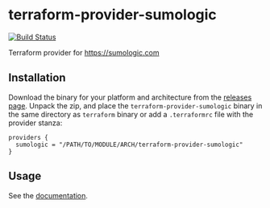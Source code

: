 # terraform-provider-sumologic
[![Build Status](https://travis-ci.org/erikvanbrakel/terraform-provider-sumologic.svg?branch=master)](https://travis-ci.org/erikvanbrakel/terraform-provider-sumologic)

Terraform provider for https://sumologic.com

## Installation
Download the binary for your platform and architecture from the [releases page](https://github.com/erikvanbrakel/terraform-provider-sumologic/releases). Unpack the zip, and place the `terraform-provider-sumologic` binary in the same directory as `terraform` binary or add a `.terraformrc` file with the provider stanza:

```
providers {
  sumologic = "/PATH/TO/MODULE/ARCH/terraform-provider-sumologic"
}
```

## Usage
See the [documentation][0].

[0]: docs/README.md
